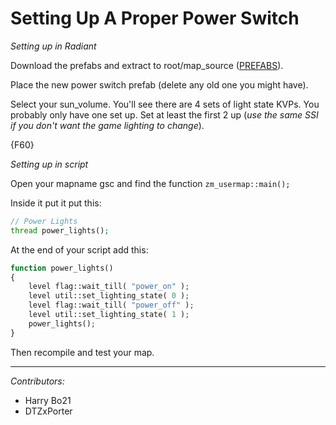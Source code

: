 # Setting Up A Proper Power Switch

*Setting up in Radiant*

Download the prefabs and extract to root/map_source ([PREFABS](https://mega.nz/#!8dMykIJC!gmNnRB4_y8VdVBu7fxamGjIp5WoSDW8vvrtVjsCa8zk)).

Place the new power switch prefab (delete any old one you might have).

Select your sun_volume. You'll see there are 4 sets of light state KVPs. You probably only have one set up. Set at least the first 2 up (_use the same SSI if you don't want the game lighting to change_).

{F60}

*Setting up in script*

Open your mapname gsc and find the function `zm_usermap::main();`

Inside it put it put this:

``` php
// Power Lights
thread power_lights();
```
At the end of your script add this:

``` php
function power_lights()
{
	level flag::wait_till( "power_on" );
	level util::set_lighting_state( 0 );
	level flag::wait_till( "power_off" );
	level util::set_lighting_state( 1 );
	power_lights();
}
```

Then recompile and test your map.

---

_Contributors:_
- Harry Bo21
- DTZxPorter